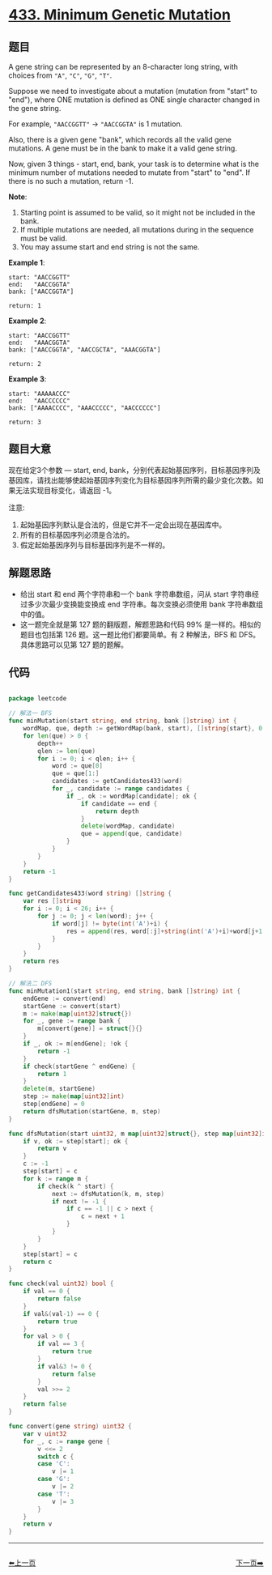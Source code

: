 # [433. Minimum Genetic Mutation](https://leetcode.com/problems/minimum-genetic-mutation/)


## 题目

A gene string can be represented by an 8-character long string, with choices from `"A"`, `"C"`, `"G"`, `"T"`.

Suppose we need to investigate about a mutation (mutation from "start" to "end"), where ONE mutation is defined as ONE single character changed in the gene string.

For example, `"AACCGGTT"` -> `"AACCGGTA"` is 1 mutation.

Also, there is a given gene "bank", which records all the valid gene mutations. A gene must be in the bank to make it a valid gene string.

Now, given 3 things - start, end, bank, your task is to determine what is the minimum number of mutations needed to mutate from "start" to "end". If there is no such a mutation, return -1.

**Note**:

1. Starting point is assumed to be valid, so it might not be included in the bank.
2. If multiple mutations are needed, all mutations during in the sequence must be valid.
3. You may assume start and end string is not the same.

**Example 1**:

    start: "AACCGGTT"
    end:   "AACCGGTA"
    bank: ["AACCGGTA"]
    
    return: 1

**Example 2**:

    start: "AACCGGTT"
    end:   "AAACGGTA"
    bank: ["AACCGGTA", "AACCGCTA", "AAACGGTA"]
    
    return: 2

**Example 3**:

    start: "AAAAACCC"
    end:   "AACCCCCC"
    bank: ["AAAACCCC", "AAACCCCC", "AACCCCCC"]
    
    return: 3


## 题目大意

现在给定3个参数 — start, end, bank，分别代表起始基因序列，目标基因序列及基因库，请找出能够使起始基因序列变化为目标基因序列所需的最少变化次数。如果无法实现目标变化，请返回 -1。

注意:

1. 起始基因序列默认是合法的，但是它并不一定会出现在基因库中。
2. 所有的目标基因序列必须是合法的。
3. 假定起始基因序列与目标基因序列是不一样的。


## 解题思路


- 给出 start 和 end 两个字符串和一个 bank 字符串数组，问从 start 字符串经过多少次最少变换能变换成 end 字符串。每次变换必须使用 bank 字符串数组中的值。
- 这一题完全就是第 127 题的翻版题，解题思路和代码 99% 是一样的。相似的题目也包括第 126 题。这一题比他们都要简单。有 2 种解法，BFS 和 DFS。具体思路可以见第 127 题的题解。



## 代码

```go

package leetcode

// 解法一 BFS
func minMutation(start string, end string, bank []string) int {
	wordMap, que, depth := getWordMap(bank, start), []string{start}, 0
	for len(que) > 0 {
		depth++
		qlen := len(que)
		for i := 0; i < qlen; i++ {
			word := que[0]
			que = que[1:]
			candidates := getCandidates433(word)
			for _, candidate := range candidates {
				if _, ok := wordMap[candidate]; ok {
					if candidate == end {
						return depth
					}
					delete(wordMap, candidate)
					que = append(que, candidate)
				}
			}
		}
	}
	return -1
}

func getCandidates433(word string) []string {
	var res []string
	for i := 0; i < 26; i++ {
		for j := 0; j < len(word); j++ {
			if word[j] != byte(int('A')+i) {
				res = append(res, word[:j]+string(int('A')+i)+word[j+1:])
			}
		}
	}
	return res
}

// 解法二 DFS
func minMutation1(start string, end string, bank []string) int {
	endGene := convert(end)
	startGene := convert(start)
	m := make(map[uint32]struct{})
	for _, gene := range bank {
		m[convert(gene)] = struct{}{}
	}
	if _, ok := m[endGene]; !ok {
		return -1
	}
	if check(startGene ^ endGene) {
		return 1
	}
	delete(m, startGene)
	step := make(map[uint32]int)
	step[endGene] = 0
	return dfsMutation(startGene, m, step)
}

func dfsMutation(start uint32, m map[uint32]struct{}, step map[uint32]int) int {
	if v, ok := step[start]; ok {
		return v
	}
	c := -1
	step[start] = c
	for k := range m {
		if check(k ^ start) {
			next := dfsMutation(k, m, step)
			if next != -1 {
				if c == -1 || c > next {
					c = next + 1
				}
			}
		}
	}
	step[start] = c
	return c
}

func check(val uint32) bool {
	if val == 0 {
		return false
	}
	if val&(val-1) == 0 {
		return true
	}
	for val > 0 {
		if val == 3 {
			return true
		}
		if val&3 != 0 {
			return false
		}
		val >>= 2
	}
	return false
}

func convert(gene string) uint32 {
	var v uint32
	for _, c := range gene {
		v <<= 2
		switch c {
		case 'C':
			v |= 1
		case 'G':
			v |= 2
		case 'T':
			v |= 3
		}
	}
	return v
}

```


----------------------------------------------
<div style="display: flex;justify-content: space-between;align-items: center;">
<p><a href="https://books.halfrost.com/leetcode/ChapterFour/0400~0499/0429.N-ary-Tree-Level-Order-Traversal/">⬅️上一页</a></p>
<p><a href="https://books.halfrost.com/leetcode/ChapterFour/0400~0499/0434.Number-of-Segments-in-a-String/">下一页➡️</a></p>
</div>
